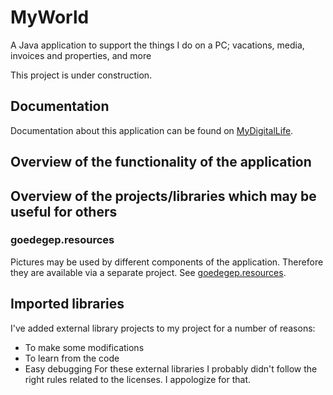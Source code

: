 # MyWorld
A Java application to support the things I do on a PC; vacations, media, invoices and properties, and more

This project is under construction.

## Documentation
Documentation about this application can be found on [MyDigitalLife](https://petersdigitallife.nl/).

## Overview of the functionality of the application

## Overview of the projects/libraries which may be useful for others
### goedegep.resources
Pictures may be used by different components of the application. Therefore they are available via a separate project. See [goedegep.resources](https://petersdigitallife.nl/goedegep-resources/).

## Imported libraries
I've added external library projects to my project for a number of reasons:
- To make some modifications
- To learn from the code
- Easy debugging
For these external libraries I probably didn't follow the right rules related to the licenses. I appologize for that.
